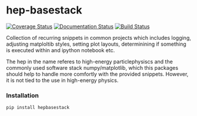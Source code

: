 # hep-basestack

[![Coverage Status](https://coveralls.io/repos/github/achim1/hepbasestack/badge.svg?branch=master)](https://coveralls.io/github/achim1/hepbasestack?branch=master)
[![Documentation Status](https://readthedocs.org/projects/hepbasestack/badge/?version=latest)](https://hepbasestack.readthedocs.io/en/latest/?badge=latest)
[![Build Status](https://travis-ci.org/achim1/hepbasestack.svg?branch=master)](https://travis-ci.org/achim1/hepbasestack)

Collection of recurring snippets in common projects which includes logging, adjusting matploltib styles, setting plot layouts, 
determinining if something is executed within and ipython notebook etc.

The hep in the name referes to high-energy particlephysiscs and the commonly used software stack numpy/matplotlib, which this
packages should help to handle more comfortly with the provided snippets. However, it is not tied to the use in high-energy physics.

### Installation

`pip install hepbasestack`
